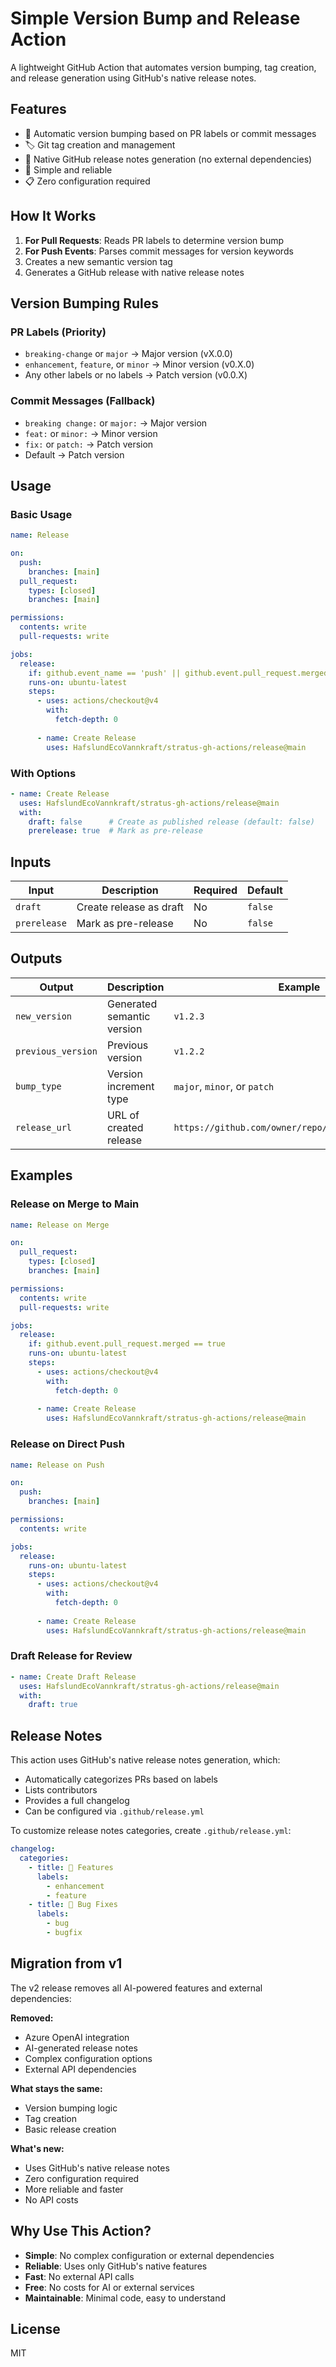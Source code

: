 # Simple Version Bump and Release Action

A lightweight GitHub Action that automates version bumping, tag creation, and release generation using GitHub's native release notes.

## Features

- 🔄 Automatic version bumping based on PR labels or commit messages
- 🏷️ Git tag creation and management
- 📝 Native GitHub release notes generation (no external dependencies)
- 🎯 Simple and reliable
- 📋 Zero configuration required

## How It Works

1. **For Pull Requests**: Reads PR labels to determine version bump
2. **For Push Events**: Parses commit messages for version keywords
3. Creates a new semantic version tag
4. Generates a GitHub release with native release notes

## Version Bumping Rules

### PR Labels (Priority)
- `breaking-change` or `major` → Major version (vX.0.0)
- `enhancement`, `feature`, or `minor` → Minor version (v0.X.0)
- Any other labels or no labels → Patch version (v0.0.X)

### Commit Messages (Fallback)
- `breaking change:` or `major:` → Major version
- `feat:` or `minor:` → Minor version
- `fix:` or `patch:` → Patch version
- Default → Patch version

## Usage

### Basic Usage

```yaml
name: Release

on:
  push:
    branches: [main]
  pull_request:
    types: [closed]
    branches: [main]

permissions:
  contents: write
  pull-requests: write

jobs:
  release:
    if: github.event_name == 'push' || github.event.pull_request.merged == true
    runs-on: ubuntu-latest
    steps:
      - uses: actions/checkout@v4
        with:
          fetch-depth: 0
          
      - name: Create Release
        uses: HafslundEcoVannkraft/stratus-gh-actions/release@main
```

### With Options

```yaml
- name: Create Release
  uses: HafslundEcoVannkraft/stratus-gh-actions/release@main
  with:
    draft: false      # Create as published release (default: false)
    prerelease: true  # Mark as pre-release
```

## Inputs

| Input | Description | Required | Default |
|-------|-------------|----------|---------|
| `draft` | Create release as draft | No | `false` |
| `prerelease` | Mark as pre-release | No | `false` |

## Outputs

| Output | Description | Example |
|--------|-------------|---------|
| `new_version` | Generated semantic version | `v1.2.3` |
| `previous_version` | Previous version | `v1.2.2` |
| `bump_type` | Version increment type | `major`, `minor`, or `patch` |
| `release_url` | URL of created release | `https://github.com/owner/repo/releases/tag/v1.2.3` |

## Examples

### Release on Merge to Main

```yaml
name: Release on Merge

on:
  pull_request:
    types: [closed]
    branches: [main]

permissions:
  contents: write
  pull-requests: write

jobs:
  release:
    if: github.event.pull_request.merged == true
    runs-on: ubuntu-latest
    steps:
      - uses: actions/checkout@v4
        with:
          fetch-depth: 0
          
      - name: Create Release
        uses: HafslundEcoVannkraft/stratus-gh-actions/release@main
```

### Release on Direct Push

```yaml
name: Release on Push

on:
  push:
    branches: [main]

permissions:
  contents: write

jobs:
  release:
    runs-on: ubuntu-latest
    steps:
      - uses: actions/checkout@v4
        with:
          fetch-depth: 0
          
      - name: Create Release
        uses: HafslundEcoVannkraft/stratus-gh-actions/release@main
```

### Draft Release for Review

```yaml
- name: Create Draft Release
  uses: HafslundEcoVannkraft/stratus-gh-actions/release@main
  with:
    draft: true
```

## Release Notes

This action uses GitHub's native release notes generation, which:
- Automatically categorizes PRs based on labels
- Lists contributors
- Provides a full changelog
- Can be configured via `.github/release.yml`

To customize release notes categories, create `.github/release.yml`:

```yaml
changelog:
  categories:
    - title: 🚀 Features
      labels:
        - enhancement
        - feature
    - title: 🐛 Bug Fixes
      labels:
        - bug
        - bugfix
```

## Migration from v1

The v2 release removes all AI-powered features and external dependencies:

**Removed:**
- Azure OpenAI integration
- AI-generated release notes
- Complex configuration options
- External API dependencies

**What stays the same:**
- Version bumping logic
- Tag creation
- Basic release creation

**What's new:**
- Uses GitHub's native release notes
- Zero configuration required
- More reliable and faster
- No API costs

## Why Use This Action?

- **Simple**: No complex configuration or external dependencies
- **Reliable**: Uses only GitHub's native features
- **Fast**: No external API calls
- **Free**: No costs for AI or external services
- **Maintainable**: Minimal code, easy to understand

## License

MIT

